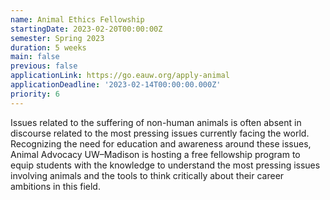 ```yaml
---
name: Animal Ethics Fellowship
startingDate: 2023-02-20T00:00:00Z
semester: Spring 2023
duration: 5 weeks
main: false
previous: false
applicationLink: https://go.eauw.org/apply-animal
applicationDeadline: '2023-02-14T00:00:00.000Z'
priority: 6
---
```

Issues related to the suffering of non-human animals is often absent in discourse related to the most pressing issues currently facing the world. Recognizing the need for education and awareness around these issues, Animal Advocacy UW–Madison is hosting a free fellowship program to equip students with the knowledge to understand the most pressing issues involving animals and the tools to think critically about their career ambitions in this field.